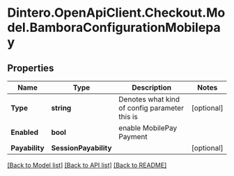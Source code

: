 # Dintero.OpenApiClient.Checkout.Model.BamboraConfigurationMobilepay

## Properties

Name | Type | Description | Notes
------------ | ------------- | ------------- | -------------
**Type** | **string** | Denotes what kind of config parameter this is | [optional] 
**Enabled** | **bool** | enable MobilePay Payment | 
**Payability** | **SessionPayability** |  | [optional] 

[[Back to Model list]](../README.md#documentation-for-models) [[Back to API list]](../README.md#documentation-for-api-endpoints) [[Back to README]](../README.md)

